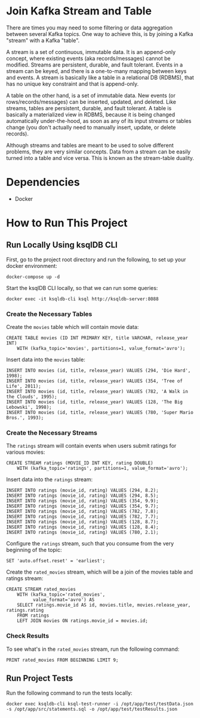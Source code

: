 # Join Kafka Stream and Table

There are times you may need to some filtering or data aggregation between several Kafka topics. One way to
achieve this, is by joining a Kafka "stream" with a Kafka "table".

A stream is a set of continuous, immutable data. It is an append-only concept, where existing events (aka
records/messages) cannot be modified. Streams are persistent, durable, and fault tolerant. Events in a stream
can be keyed, and there is a one-to-many mapping between keys and events. A stream is basically like a table
in a relational DB (RDBMS), that has no unique key constraint and that is append-only.

A table on the other hand, is a set of immutable data. New events (or rows/records/messages) can be inserted,
updated, and deleted. Like streams, tables are persistent, durable, and fault tolerant. A table is basically a
materialized view in RDBMS, because it is being changed automatically under-the-hood, as soon as any of its
input streams or tables change (you don't actually need to manually insert, update, or delete records).

Although streams and tables are meant to be used to solve different problems, they are very similar concepts.
Data from a stream can be easily turned into a table and vice versa. This is known as the stream-table
duality.

# Dependencies

- Docker

# How to Run This Project

## Run Locally Using ksqlDB CLI

First, go to the project root directory and run the following, to set up your docker environment:

```docker-compose up -d```

Start the ksqlDB CLI locally, so that we can run some queries:

```docker exec -it ksqldb-cli ksql http://ksqldb-server:8088```

### Create the Necessary Tables

Create the `movies` table which will contain movie data:

```
CREATE TABLE movies (ID INT PRIMARY KEY, title VARCHAR, release_year INT)
    WITH (kafka_topic='movies', partitions=1, value_format='avro');
```

Insert data into the `movies` table:

```
INSERT INTO movies (id, title, release_year) VALUES (294, 'Die Hard', 1998);
INSERT INTO movies (id, title, release_year) VALUES (354, 'Tree of Life', 2011);
INSERT INTO movies (id, title, release_year) VALUES (782, 'A Walk in the Clouds', 1995);
INSERT INTO movies (id, title, release_year) VALUES (128, 'The Big Lebowski', 1998);
INSERT INTO movies (id, title, release_year) VALUES (780, 'Super Mario Bros.', 1993);
```

### Create the Necessary Streams

The `ratings` stream will contain events when users submit ratings for various movies:

```
CREATE STREAM ratings (MOVIE_ID INT KEY, rating DOUBLE)
    WITH (kafka_topic='ratings', partitions=1, value_format='avro');
```

Insert data into the `ratings` stream:

```
INSERT INTO ratings (movie_id, rating) VALUES (294, 8.2);
INSERT INTO ratings (movie_id, rating) VALUES (294, 8.5);
INSERT INTO ratings (movie_id, rating) VALUES (354, 9.9);
INSERT INTO ratings (movie_id, rating) VALUES (354, 9.7);
INSERT INTO ratings (movie_id, rating) VALUES (782, 7.8);
INSERT INTO ratings (movie_id, rating) VALUES (782, 7.7);
INSERT INTO ratings (movie_id, rating) VALUES (128, 8.7);
INSERT INTO ratings (movie_id, rating) VALUES (128, 8.4);
INSERT INTO ratings (movie_id, rating) VALUES (780, 2.1);
```

Configure the `ratings` stream, such that you consume from the very beginning of the topic:

```SET 'auto.offset.reset' = 'earliest';```

Create the `rated_movies` stream, which will be a join of the movies table and ratings stream:

```
CREATE STREAM rated_movies
    WITH (kafka_topic='rated_movies',
          value_format='avro') AS
    SELECT ratings.movie_id AS id, movies.title, movies.release_year, ratings.rating
    FROM ratings
    LEFT JOIN movies ON ratings.movie_id = movies.id;
```

### Check Results

To see what's in the `rated_movies` stream, run the following command:

```PRINT rated_movies FROM BEGINNING LIMIT 9;```

## Run Project Tests

Run the following command to run the tests locally:

```
docker exec ksqldb-cli ksql-test-runner -i /opt/app/test/testData.json -s /opt/app/src/statements.sql -o /opt/app/test/testResults.json
````
